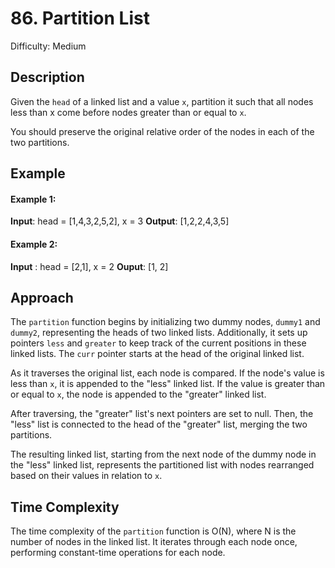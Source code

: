 # 86. Partition List
Difficulty: Medium 

## Description
Given the `head` of a linked list and a value `x`, partition it such that all nodes less than x come before nodes greater than or equal to `x`.

You should preserve the original relative order of the nodes in each of the two partitions.

## Example

#### Example 1:
**Input**: head = [1,4,3,2,5,2], x = 3
**Output**: [1,2,2,4,3,5]

#### Example 2:
**Input** : head = [2,1], x = 2
**Ouput**: [1, 2]

## Approach
The `partition` function begins by initializing two dummy nodes, `dummy1` and `dummy2`, representing the heads of two linked lists. Additionally, it sets up pointers `less` and `greater` to keep track of the current positions in these linked lists. The `curr` pointer starts at the head of the original linked list.

As it traverses the original list, each node is compared. If the node's value is less than `x`, it is appended to the "less" linked list. If the value is greater than or equal to `x`, the node is appended to the "greater" linked list.

After traversing, the "greater" list's next pointers are set to null. Then, the "less" list is connected to the head of the "greater" list, merging the two partitions.

The resulting linked list, starting from the next node of the dummy node in the "less" linked list, represents the partitioned list with nodes rearranged based on their values in relation to `x`.

## Time Complexity

The time complexity of the `partition` function is O(N), where N is the number of nodes in the linked list. It iterates through each node once, performing constant-time operations for each node.